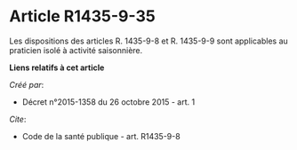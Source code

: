 # Article R1435-9-35

Les dispositions des articles R. 1435-9-8 et R. 1435-9-9 sont applicables au praticien isolé à activité saisonnière.

**Liens relatifs à cet article**

_Créé par_:

  - Décret n°2015-1358 du 26 octobre 2015 - art. 1

_Cite_:

  - Code de la santé publique - art. R1435-9-8

